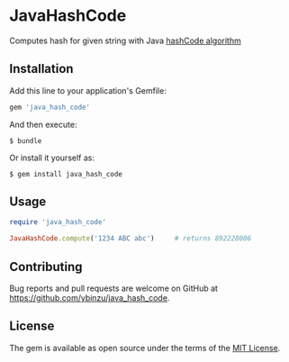 # JavaHashCode

Computes hash for given string with Java [hashCode algorithm](https://en.wikipedia.org/wiki/Java_hashCode())

## Installation

Add this line to your application's Gemfile:

```ruby
gem 'java_hash_code'
```

And then execute:

    $ bundle

Or install it yourself as:

    $ gem install java_hash_code

## Usage

```ruby
require 'java_hash_code'

JavaHashCode.compute('1234 ABC abc')     # returns 892228006
```

## Contributing

Bug reports and pull requests are welcome on GitHub at https://github.com/ybinzu/java_hash_code.


## License

The gem is available as open source under the terms of the [MIT License](http://opensource.org/licenses/MIT).
